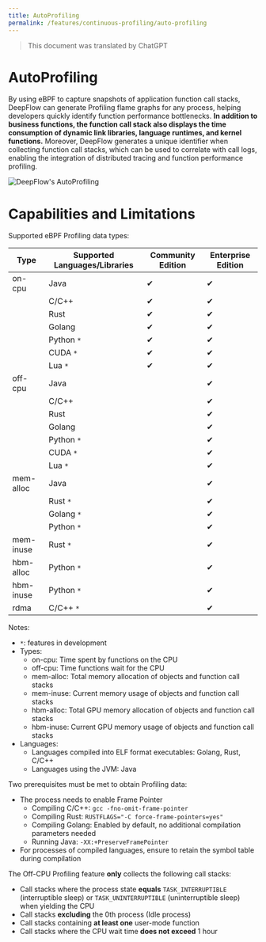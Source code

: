 ```yaml
---
title: AutoProfiling
permalink: /features/continuous-profiling/auto-profiling
---
```


> This document was translated by ChatGPT

# AutoProfiling

By using eBPF to capture snapshots of application function call stacks, DeepFlow can generate Profiling flame graphs for any process, helping developers quickly identify function performance bottlenecks. **In addition to business functions, the function call stack also displays the time consumption of dynamic link libraries, language runtimes, and kernel functions.** Moreover, DeepFlow generates a unique identifier when collecting function call stacks, which can be used to correlate with call logs, enabling the integration of distributed tracing and function performance profiling.

![DeepFlow's AutoProfiling](https://yunshan-guangzhou.oss-cn-beijing.aliyuncs.com/pub/pic/20240601665a96f4b63fd.png)

# Capabilities and Limitations

Supported eBPF Profiling data types:

| Type      | Supported Languages/Libraries | Community Edition | Enterprise Edition |
| --------- | ----------------------------- | ----------------- | ------------------ |
| on-cpu    | Java                          | ✔                 | ✔                  |
|           | C/C++                         | ✔                 | ✔                  |
|           | Rust                          | ✔                 | ✔                  |
|           | Golang                        | ✔                 | ✔                  |
|           | Python `*`                    | ✔                 | ✔                  |
|           | CUDA `*`                      | ✔                 | ✔                  |
|           | Lua `*`                       | ✔                 | ✔                  |
| off-cpu   | Java                          |                   | ✔                  |
|           | C/C++                         |                   | ✔                  |
|           | Rust                          |                   | ✔                  |
|           | Golang                        |                   | ✔                  |
|           | Python `*`                    |                   | ✔                  |
|           | CUDA `*`                      |                   | ✔                  |
|           | Lua `*`                       |                   | ✔                  |
| mem-alloc | Java                          |                   | ✔                  |
|           | Rust `*`                      |                   | ✔                  |
|           | Golang `*`                    |                   | ✔                  |
|           | Python `*`                    |                   | ✔                  |
| mem-inuse | Rust `*`                      |                   | ✔                  |
| hbm-alloc | Python `*`                    |                   | ✔                  |
| hbm-inuse | Python `*`                    |                   | ✔                  |
| rdma      | C/C++ `*`                     |                   | ✔                  |

Notes:

- `*`: features in development
- Types:
  - on-cpu: Time spent by functions on the CPU
  - off-cpu: Time functions wait for the CPU
  - mem-alloc: Total memory allocation of objects and function call stacks
  - mem-inuse: Current memory usage of objects and function call stacks
  - hbm-alloc: Total GPU memory allocation of objects and function call stacks
  - hbm-inuse: Current GPU memory usage of objects and function call stacks
- Languages:
  - Languages compiled into ELF format executables: Golang, Rust, C/C++
  - Languages using the JVM: Java

Two prerequisites must be met to obtain Profiling data:

- The process needs to enable Frame Pointer
  - Compiling C/C++: `gcc -fno-omit-frame-pointer`
  - Compiling Rust: `RUSTFLAGS="-C force-frame-pointers=yes"`
  - Compiling Golang: Enabled by default, no additional compilation parameters needed
  - Running Java: `-XX:+PreserveFramePointer`
- For processes of compiled languages, ensure to retain the symbol table during compilation

The Off-CPU Profiling feature **only** collects the following call stacks:

- Call stacks where the process state **equals** `TASK_INTERRUPTIBLE` (interruptible sleep) or `TASK_UNINTERRUPTIBLE` (uninterruptible sleep) when yielding the CPU
- Call stacks **excluding** the 0th process (Idle process)
- Call stacks containing **at least one** user-mode function
- Call stacks where the CPU wait time **does not exceed** 1 hour